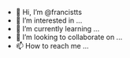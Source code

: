- 👋 Hi, I’m @francistts
- 👀 I’m interested in ...
- 🌱 I’m currently learning ...
- 💞️ I’m looking to collaborate on ...
- 📫 How to reach me ...

<!---
francistts/francistts is a ✨ special ✨ repository because its `README.md` (this file) appears on your GitHub profile.
You can click the Preview link to take a look at your changes.
--->
